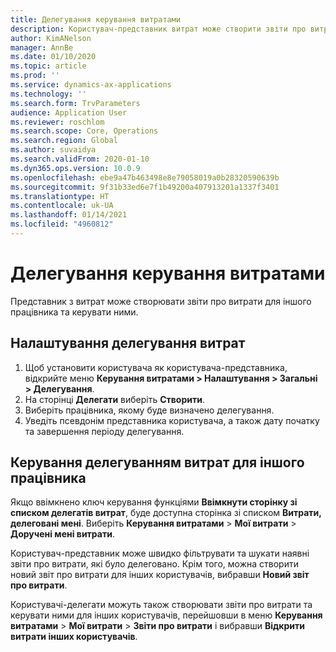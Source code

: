 ```yaml
---
title: Делегування керування витратами
description: Користувач-представник витрат може створити звіти про витрати та керувати ними для іншого працівника в організації.
author: KimANelson
manager: AnnBe
ms.date: 01/10/2020
ms.topic: article
ms.prod: ''
ms.service: dynamics-ax-applications
ms.technology: ''
ms.search.form: TrvParameters
audience: Application User
ms.reviewer: roschlom
ms.search.scope: Core, Operations
ms.search.region: Global
ms.author: suvaidya
ms.search.validFrom: 2020-01-10
ms.dyn365.ops.version: 10.0.9
ms.openlocfilehash: ebe9a47b463498e8e79058019a0b28320590639b
ms.sourcegitcommit: 9f31b33ed6e7f1b49200a407913201a1337f3401
ms.translationtype: HT
ms.contentlocale: uk-UA
ms.lasthandoff: 01/14/2021
ms.locfileid: "4960812"
---
```

# <a name="manage-expense-delegation"></a>Делегування керування витратами

Представник з витрат може створювати звіти про витрати для іншого працівника та керувати ними.

## <a name="configure-expense-delegation"></a>Налаштування делегування витрат

1. Щоб установити користувача як користувача-представника, відкрийте меню **Керування витратами > Налаштування > Загальні > Делегування**.
2. На сторінці **Делегати** виберіть **Створити**.
3. Виберіть працівника, якому буде визначено делегування. 
4. Уведіть псевдонім представника користувача, а також дату початку та завершення періоду делегування.

## <a name="manage-expense-delegation-for-another-employee"></a>Керування делегуванням витрат для іншого працівника

Якщо ввімкнено ключ керування функціями **Ввімкнути сторінку зі списком делегатів витрат**, буде доступна сторінка зі списком **Витрати, делеговані мені**. Виберіть **Керування витратами** > **Мої витрати** > **Доручені мені витрати**.

Користувач-представник може швидко фільтрувати та шукати наявні звіти про витрати, які було делеговано. Крім того, можна створити новий звіт про витрати для інших користувачів, вибравши **Новий звіт про витрати**.

Користувачі-делегати можуть також створювати звіти про витрати та керувати ними для інших користувачів, перейшовши в меню **Керування витратами** > **Мої витрати** > **Звіти про витрати** і вибравши **Відкрити витрати інших користувачів**.
